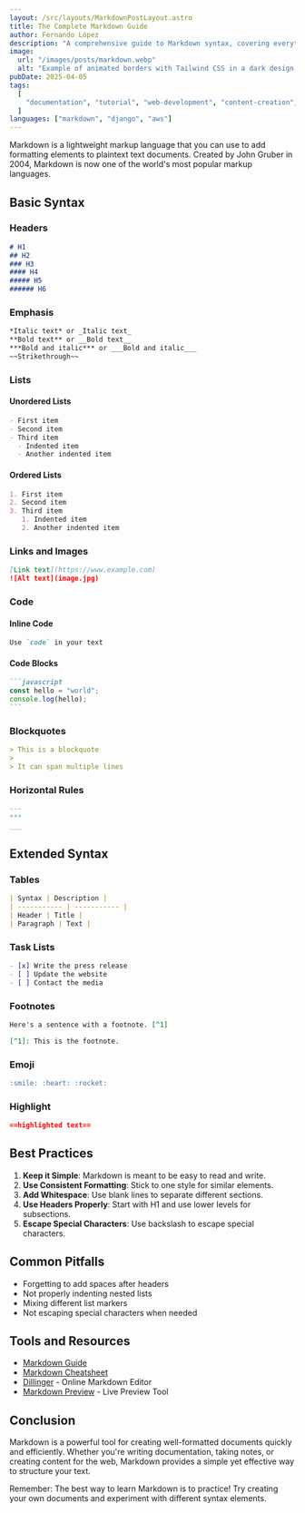 ```yaml
---
layout: /src/layouts/MarkdownPostLayout.astro
title: The Complete Markdown Guide
author: Fernando López
description: "A comprehensive guide to Markdown syntax, covering everything from basic formatting to advanced features. Learn how to create headers, lists, emphasis, and more with this essential markup language for content creation."
image:
  url: "/images/posts/markdown.webp"
  alt: "Example of animated borders with Tailwind CSS in a dark design, featuring a vibrant color gradient background."
pubDate: 2025-04-05
tags:
  [
    "documentation", "tutorial", "web-development", "content-creation", "writing"
  ]
languages: ["markdown", "django", "aws"]
---
```


Markdown is a lightweight markup language that you can use to add formatting elements to plaintext text documents. Created by John Gruber in 2004, Markdown is now one of the world's most popular markup languages.

## Basic Syntax

### Headers

```markdown
# H1
## H2
### H3
#### H4
##### H5
###### H6
```

### Emphasis

```markdown
*Italic text* or _Italic text_
**Bold text** or __Bold text__
***Bold and italic*** or ___Bold and italic___
~~Strikethrough~~
```

### Lists

#### Unordered Lists
```markdown
- First item
- Second item
- Third item
  - Indented item
  - Another indented item
```

#### Ordered Lists
```markdown
1. First item
2. Second item
3. Third item
   1. Indented item
   2. Another indented item
```

### Links and Images

```markdown
[Link text](https://www.example.com)
![Alt text](image.jpg)
```

### Code

#### Inline Code
```markdown
Use `code` in your text
```

#### Code Blocks
````markdown
```javascript
const hello = "world";
console.log(hello);
```
````

### Blockquotes

```markdown
> This is a blockquote
> 
> It can span multiple lines
```

### Horizontal Rules

```markdown
---
***
___
```

## Extended Syntax

### Tables

```markdown
| Syntax | Description |
| ----------- | ----------- |
| Header | Title |
| Paragraph | Text |
```

### Task Lists

```markdown
- [x] Write the press release
- [ ] Update the website
- [ ] Contact the media
```

### Footnotes

```markdown
Here's a sentence with a footnote. [^1]

[^1]: This is the footnote.
```

### Emoji

```markdown
:smile: :heart: :rocket:
```

### Highlight

```markdown
==highlighted text==
```

## Best Practices

1. **Keep it Simple**: Markdown is meant to be easy to read and write.
2. **Use Consistent Formatting**: Stick to one style for similar elements.
3. **Add Whitespace**: Use blank lines to separate different sections.
4. **Use Headers Properly**: Start with H1 and use lower levels for subsections.
5. **Escape Special Characters**: Use backslash to escape special characters.

## Common Pitfalls

- Forgetting to add spaces after headers
- Not properly indenting nested lists
- Mixing different list markers
- Not escaping special characters when needed

## Tools and Resources

- [Markdown Guide](https://www.markdownguide.org/)
- [Markdown Cheatsheet](https://github.com/adam-p/markdown-here/wiki/Markdown-Cheatsheet)
- [Dillinger](https://dillinger.io/) - Online Markdown Editor
- [Markdown Preview](https://markdownlivepreview.com/) - Live Preview Tool

## Conclusion

Markdown is a powerful tool for creating well-formatted documents quickly and efficiently. Whether you're writing documentation, taking notes, or creating content for the web, Markdown provides a simple yet effective way to structure your text.

Remember: The best way to learn Markdown is to practice! Try creating your own documents and experiment with different syntax elements. 